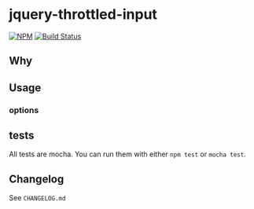 jquery-throttled-input
=======================

[![NPM](https://nodei.co/npm/jquery-throttled-input.png)](https://nodei.co/npm/jquery-throttled-input/) [![Build Status](https://travis-ci.org/joeybaker/jquery-throttled-input.png?branch=master)](https://travis-ci.org/joeybaker/jquery-throttled-input)

## Why

## Usage
### options
## tests
All tests are mocha. You can run them with either `npm test` or `mocha test`.

## Changelog
See `CHANGELOG.md`
